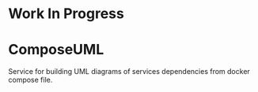 # Work In Progress


# ComposeUML

Service for building UML diagrams of services dependencies from docker compose
file.
